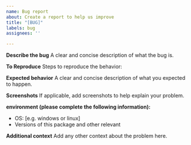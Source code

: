 ```yaml
---
name: Bug report
about: Create a report to help us improve
title: "[BUG]"
labels: bug
assignees: ''

---
```


**Describe the bug**
A clear and concise description of what the bug is.

**To Reproduce**
Steps to reproduce the behavior:


**Expected behavior**
A clear and concise description of what you expected to happen.

**Screenshots**
If applicable, add screenshots to help explain your problem.

**environment (please complete the following information):**
 - OS: [e.g. windows or linux]
 - Versions of this package and other relevant 

**Additional context**
Add any other context about the problem here.
